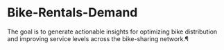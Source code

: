 # Bike-Rentals-Demand
The goal is to generate actionable insights for optimizing bike distribution and improving service levels across the bike-sharing network.¶
